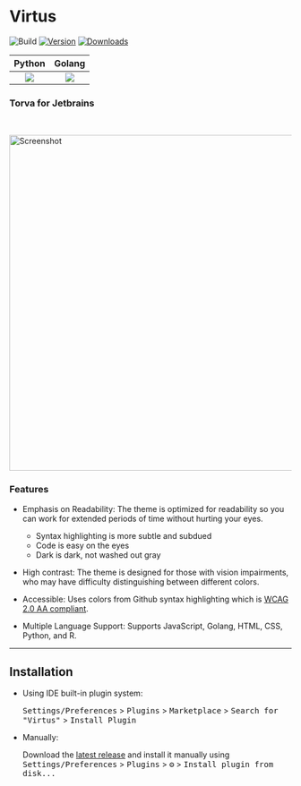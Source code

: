 # Virtus

![Build](https://github.com/vineetver/Virtus/workflows/Build/badge.svg)
[![Version](https://img.shields.io/jetbrains/plugin/v/PLUGIN_ID.svg)](https://plugins.jetbrains.com/plugin/com.github.vineetver.virtus)
[![Downloads](https://img.shields.io/jetbrains/plugin/d/PLUGIN_ID.svg)](https://plugins.jetbrains.com/plugin/com.github.vineetver.virtus)


|                                                   Python                                                   |                                                   Golang                                                   |
|:----------------------------------------------------------------------------------------------------------:|:----------------------------------------------------------------------------------------------------------:|
| ![](https://user-images.githubusercontent.com/66165922/216527223-cdecb8e6-3946-4c3b-83ae-0b2ea6008fc5.png) | ![](https://user-images.githubusercontent.com/66165922/216527303-2937c83a-6726-47e0-b3a5-120bef311710.png) |


<!-- Plugin description -->

<div>
    <h3>Torva for Jetbrains</h3>
    <br />
    <p>
        <img
                alt="Screenshot"
                src="https://user-images.githubusercontent.com/66165922/216527223-cdecb8e6-3946-4c3b-83ae-0b2ea6008fc5.png"
                width="600"
        />
    </p>
    <h3>Features</h3>
    <ul>
        <li>
            <p>Emphasis on Readability: The theme is optimized for readability so you can work for extended periods of time without hurting your eyes. </p>
            <ul>
                <li>Syntax highlighting is more subtle and subdued</li>
                <li>Code is easy on the eyes</li>
                <li>Dark is dark, not washed out gray</li>
            </ul>
        </li>
        <li>
            <p>High contrast: The theme is designed for those with vision impairments, who may have difficulty distinguishing between different colors.</p>
        </li>
        <li>
            <p>Accessible: Uses colors from Github syntax highlighting which is <a href="https://www.w3.org/WAI/WCAG2AA-Conformance">WCAG 2.0 AA compliant</a>.</p>
        </li>
        <li>
            <p>Multiple Language Support: Supports JavaScript, Golang, HTML, CSS, Python, and R.</p>
        </li>
    </ul>
</div>

<!-- Plugin description end -->

--- 

## Installation

- Using IDE built-in plugin system:
  
  <kbd>Settings/Preferences</kbd> > <kbd>Plugins</kbd> > <kbd>Marketplace</kbd> > <kbd>Search for "Virtus"</kbd> >
  <kbd>Install Plugin</kbd>
  
- Manually:

  Download the [latest release](https://github.com/vineetver/Virtus/releases/latest) and install it manually using
  <kbd>Settings/Preferences</kbd> > <kbd>Plugins</kbd> > <kbd>⚙️</kbd> > <kbd>Install plugin from disk...</kbd>

  

